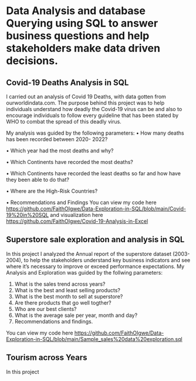 # Data Analysis and database Querying using SQL to answer business questions and help stakeholders make data driven decisions.


## Covid-19 Deaths Analysis in SQL
I carried out an analysis of Covid 19 Deaths, with data gotten from ourworldindata.com. The purpose behind this project was to help individuals understand how deadly the  Covid-19 virus can be and also to encourage individuals to follow every guideline that has been stated by WHO to combat the spread of this deadly virus.

My analysis was guided by the following parameters:
• How many deaths has been recorded between 2020- 2022?

• Which year had the most deaths and why?

• Which Continents have recorded the most deaths?

• Which Continents have recorded the least deaths so far and how have they been able to do 
that?

• Where are the High-Risk Countries?

• Recommendations and Findings
You can view my code here https://github.com/FaithOIgwe/Data-Exploration-in-SQL/blob/main/Covid-19%20in%20SQL and visualization here https://github.com/FaithOIgwe/Covid-19-Analysis-in-Excel

## Superstore sale exploration and analysis in SQL
In this project I analyzed the Annual report of the superstore dataset (2003-2004), to help the stakeholders understand key business indicators and see where it’s necessary to improve or exceed performance expectations.
My Analysis and Exploration was guided by the follwing parameters:
 1. What is the sales trend across years?
 2. What is the best and least selling products?
 3. What is the best month to sell at superstore?
 4. Are there products that go well togther?
 5. Who are our best clients?
 6. What is the average sale per year, month and day?
 7. Recommendations and findings.

You can view my code here https://github.com/FaithOIgwe/Data-Exploration-in-SQL/blob/main/Sample_sales%20data%20exploration.sql

## Tourism across Years
In this project
